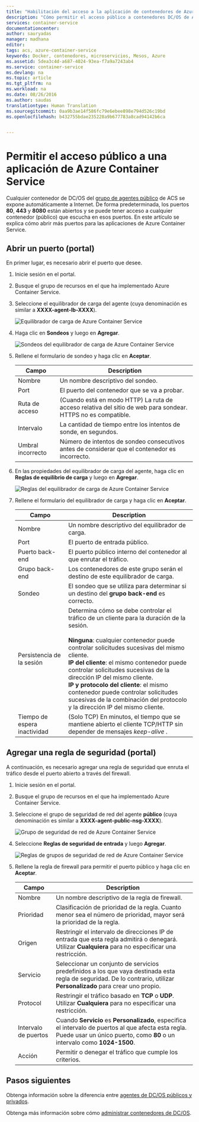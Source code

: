 ```yaml
---
title: "Habilitación del acceso a la aplicación de contenedores de Azure DC/OS | Microsoft Docs"
description: "Cómo permitir el acceso público a contenedores DC/OS de Azure Container Service."
services: container-service
documentationcenter: 
author: sauryadas
manager: madhana
editor: 
tags: acs, azure-container-service
keywords: Docker, contenedores, microservicios, Mesos, Azure
ms.assetid: 5dea3c4d-a687-4024-93ea-f7a9a7243ab4
ms.service: container-service
ms.devlang: na
ms.topic: article
ms.tgt_pltfrm: na
ms.workload: na
ms.date: 08/26/2016
ms.author: saudas
translationtype: Human Translation
ms.sourcegitcommit: 0aa9b3ae14f586fc79e6ebee898e794d526c19bd
ms.openlocfilehash: b432755bdae235228a9b677783a8cad94142b6ca


---
```

# <a name="enable-public-access-to-an-azure-container-service-application"></a>Permitir el acceso público a una aplicación de Azure Container Service
Cualquier contenedor de DC/OS del [grupo de agentes público](container-service-mesos-marathon-ui.md#deploy-a-docker-formatted-container) de ACS se expone automáticamente a Internet. De forma predeterminada, los puertos **80**, **443** y **8080** están abiertos y se puede tener acceso a cualquier contenedor (público) que escucha en esos puertos. En este artículo se explica cómo abrir más puertos para las aplicaciones de Azure Container Service.

## <a name="open-a-port-portal"></a>Abrir un puerto (portal)
En primer lugar, es necesario abrir el puerto que desee.

1. Inicie sesión en el portal.
2. Busque el grupo de recursos en el que ha implementado Azure Container Service.
3. Seleccione el equilibrador de carga del agente (cuya denominación es similar a **XXXX-agent-lb-XXXX**).
   
    ![Equilibrador de carga de Azure Container Service](media/container-service-dcos-agents/agent-load-balancer.png)
4. Haga clic en **Sondeos** y luego en **Agregar**.
   
    ![Sondeos del equilibrador de carga de Azure Container Service](media/container-service-dcos-agents/add-probe.png)
5. Rellene el formulario de sondeo y haga clic en **Aceptar**.
   
   | Campo | Description |
   | --- | --- |
   | Nombre |Un nombre descriptivo del sondeo. |
   | Port |El puerto del contenedor que se va a probar. |
   | Ruta de acceso |(Cuando está en modo HTTP) La ruta de acceso relativa del sitio de web para sondear. HTTPS no es compatible. |
   | Intervalo |La cantidad de tiempo entre los intentos de sonde, en segundos. |
   | Umbral incorrecto |Número de intentos de sondeo consecutivos antes de considerar que el contenedor es incorrecto. |
6. En las propiedades del equilibrador de carga del agente, haga clic en **Reglas de equilibrio de carga** y luego en **Agregar**.
   
    ![Reglas del equilibrador de carga de Azure Container Service](media/container-service-dcos-agents/add-balancer-rule.png)
7. Rellene el formulario del equilibrador de carga y haga clic en **Aceptar**.
   
   | Campo | Description |
   | --- | --- |
   | Nombre |Un nombre descriptivo del equilibrador de carga. |
   | Port |El puerto de entrada público. |
   | Puerto back-end |El puerto público interno del contenedor al que enrutar el tráfico. |
   | Grupo back-end |Los contenedores de este grupo serán el destino de este equilibrador de carga. |
   | Sondeo |El sondeo que se utiliza para determinar si un destino del **grupo back-end** es correcto. |
   | Persistencia de la sesión |Determina cómo se debe controlar el tráfico de un cliente para la duración de la sesión.<br><br>**Ninguna**: cualquier contenedor puede controlar solicitudes sucesivas del mismo cliente.<br>**IP del cliente**: el mismo contenedor puede controlar solicitudes sucesivas de la dirección IP del mismo cliente.<br>**IP y protocolo del cliente**: el mismo contenedor puede controlar solicitudes sucesivas de la combinación del protocolo y la dirección IP del mismo cliente. |
   | Tiempo de espera inactividad |(Solo TCP) En minutos, el tiempo que se mantiene abierto el cliente TCP/HTTP sin depender de mensajes *keep-alive* . |

## <a name="add-a-security-rule-portal"></a>Agregar una regla de seguridad (portal)
A continuación, es necesario agregar una regla de seguridad que enruta el tráfico desde el puerto abierto a través del firewall.

1. Inicie sesión en el portal.
2. Busque el grupo de recursos en el que ha implementado Azure Container Service.
3. Seleccione el grupo de seguridad de red del agente **público** (cuya denominación es similar a **XXXX-agent-public-nsg-XXXX**).
   
    ![Grupo de seguridad de red de Azure Container Service](media/container-service-dcos-agents/agent-nsg.png)
4. Seleccione **Reglas de seguridad de entrada** y luego **Agregar**.
   
    ![Reglas de grupos de seguridad de red de Azure Container Service](media/container-service-dcos-agents/add-firewall-rule.png)
5. Rellene la regla de firewall para permitir el puerto público y haga clic en **Aceptar**.
   
   | Campo | Description |
   | --- | --- |
   | Nombre |Un nombre descriptivo de la regla de firewall. |
   | Prioridad |Clasificación de prioridad de la regla. Cuanto menor sea el número de prioridad, mayor será la prioridad de la regla. |
   | Origen |Restringir el intervalo de direcciones IP de entrada que esta regla admitirá o denegará. Utilizar **Cualquiera** para no especificar una restricción. |
   | Servicio |Seleccionar un conjunto de servicios predefinidos a los que vaya destinada esta regla de seguridad. De lo contrario, utilizar **Personalizado** para crear uno propio. |
   | Protocol |Restringir el tráfico basado en **TCP** o **UDP**. Utilizar **Cualquiera** para no especificar una restricción. |
   | Intervalo de puertos |Cuando **Servicio** es **Personalizado**, especifica el intervalo de puertos al que afecta esta regla. Puede usar un único puerto, como **80** o un intervalo como **1024-1500**. |
   | Acción |Permitir o denegar el tráfico que cumple los criterios. |

## <a name="next-steps"></a>Pasos siguientes
Obtenga información sobre la diferencia entre [agentes de DC/OS públicos y privados](container-service-dcos-agents.md).

Obtenga más información sobre cómo [administrar contenedores de DC/OS](container-service-mesos-marathon-ui.md).




<!--HONumber=Jan17_HO4-->



